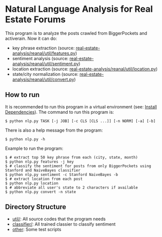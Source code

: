 # Natural Language Analysis for Real Estate Forums
This program is to analyze the posts crawled from BiggerPockets and activerain.
Now it can do:
* key phrase extraction (source: [real-estate-analysis/reanal/util/features.py](https://github.com/yyao007/real-estate-analysis/blob/master/reanal/util/features.py))
* sentiment analysis (source: [real-estate-analysis/reanal/util/sentiment.py](https://github.com/yyao007/real-estate-analysis/blob/master/reanal/util/sentiment.py))
* location extraction (source: [real-estate-analysis/reanal/util/location.py](https://github.com/yyao007/real-estate-analysis/blob/master/reanal/util/location.py))
* state/city normalization (source: [real-estate-analysis/reanal/util/convert.py](https://github.com/yyao007/real-estate-analysis/blob/master/reanal/util/convert.py))

## How to run
It is recommended to run this program in a virtual environment (see: [Install Dependencies](https://github.com/yyao007/real-estate-analysis#install-dependencies)). The command to run this program is:
```
$ python nlp.py TASK [-j JOB] [-c CLS [CLS ...]] [-n NORM] [-a] [-b]
```

There is also a help message from the program:
```
$ python nlp.py -h
```

Example to run the program:
```
$ # extract top 50 key phrase from each (city, state, month)
$ python nlp.py features -j key
$ # classify the sentiment for posts from only BiggerPockets using Stanford and NaiveBayes classifier
$ python nlp.py sentiment -c Stanford NaiveBayes -b
$ # extract location from each post
$ python nlp.py location
$ # abbreviate all user's state to 2 characters if available
$ python nlp.py convert -n state
```

## Directory Structure
* [util/](https://github.com/yyao007/real-estate-analysis/tree/master/reanal/util): All source codes that the program needs
* [classifier/](https://github.com/yyao007/real-estate-analysis/tree/master/reanal/classifier): All trained classier to classify sentiment
* [other](https://github.com/yyao007/real-estate-analysis/tree/master/reanal/other): Some test scripts


